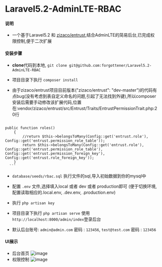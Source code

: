 # Laravel5.2-AdminLTE-RBAC
#### 说明
- 一个基于Laravel5.2 和 [zizaco/entrust](https://github.com/Zizaco/entrust "zizaco/entrust"),结合AdminLTE的简易后台,已完成权限控制,便于二次扩展

#### 安装步骤
- **clone**代码到本地, `git clone git@github.com:forgottener/Laravel5.2-AdminLTE-RBAC`

- 项目目录下执行 `composer install`

- 由于zizaco/entrust项目目前版本("zizaco/entrust": "dev-master")的代码有点bug(没有考虑到表自定义命名的问题,引起了无法找到外键),所以composer安装后需要手动修改该扩展代码,位置在:vendor/zizaco/entrust/src/Entrust/Traits/EntrustPermissionTrait.php:20行
> ```
    public function roles()
        {
            //return $this->belongsToMany(Config::get('entrust.role'), Config::get('entrust.permission_role_table'));
            return $this->belongsToMany(Config::get('entrust.role'), Config::get('entrust.permission_role_table'), Config::get('entrust.permission_foreign_key'), Config::get('entrust.role_foreign_key'));
        }
      ```
    
-  `database/seeds/rbac.sql` 执行文件的sql,导入初始数据到你的mysql中

- 配置 `.env` 文件,选择填入local 或者 dev 或者 production即可 (便于切换环境,配置读取相应的.local.env, .dev.env, .production.env)

- 执行 `php artisan key`

- 项目目录下执行 `php artisan serve` 使用 `http://localhost:8000/admin/index`登录后台

- 默认后台账号: `admin@admin.com` 密码 : `123456`, `test@test.com` 密码 : `123456`

#### UI展示
- 后台首页
![image](http://note.youdao.com/yws/public/resource/b451d863b514bdc5b9c94a9ae18136df/xmlnote/398F6DBE1DD7483DA12C80DDE3706D0D/4966)
- 权限控制
![image](http://note.youdao.com/yws/public/resource/b451d863b514bdc5b9c94a9ae18136df/xmlnote/18DDFDFB2F12478CA51B811E26130CEB/4970)


